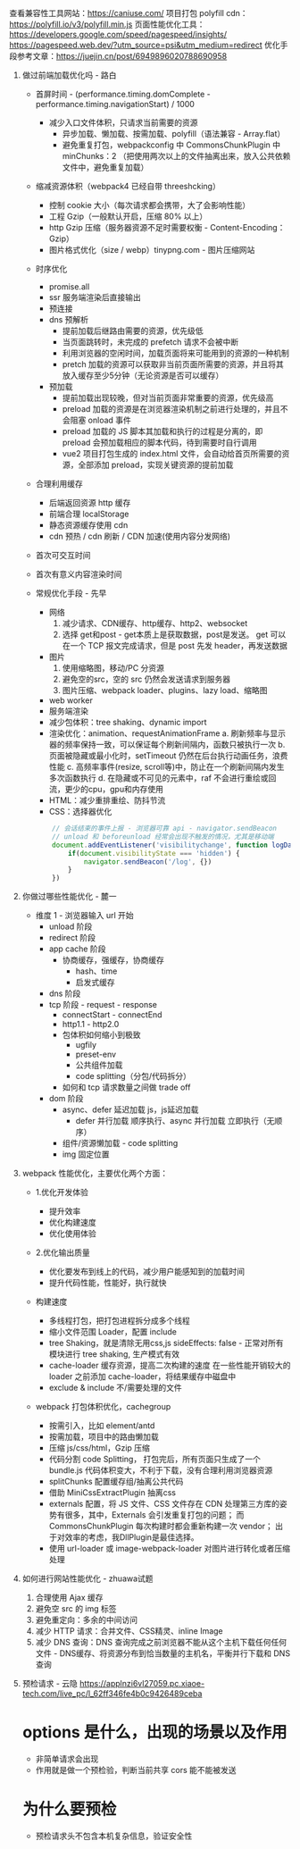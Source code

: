 查看兼容性工具网站：https://caniuse.com/
项目打包 polyfill cdn：https://polyfill.io/v3/polyfill.min.js
页面性能优化工具：https://developers.google.com/speed/pagespeed/insights/
               https://pagespeed.web.dev/?utm_source=psi&utm_medium=redirect
优化手段参考文章：https://juejin.cn/post/6949896020788690958


01. 做过前端加载优化吗 - 路白
    - 首屏时间 - (performance.timing.domComplete - performance.timing.navigationStart) / 1000
        - 减少入口文件体积，只请求当前需要的资源
            - 异步加载、懒加载、按需加载、polyfill（语法兼容 - Array.flat）
            - 避免重复打包，webpackconfig 中 CommonsChunkPlugin 中 minChunks：2
             （把使用两次以上的文件抽离出来，放入公共依赖文件中，避免重复加载）
    - 缩减资源体积（webpack4 已经自带 threeshcking）
        - 控制 cookie 大小（每次请求都会携带，大了会影响性能）
        - 工程 Gzip（一般默认开启，压缩 80% 以上）
        - http Gzip 压缩（服务器资源不⾜时需要权衡 - Content-Encoding：Gzip）
        - 图片格式优化（size / webp）tinypng.com - 图片压缩网站
    - 时序优化
        - promise.all
        - ssr 服务端渲染后直接输出
        - 预连接 <link rel="preconnect" href="xxx.com" />
        - dns 预解析 <link rel="dns-prefetch" href="xxx.com" />
            - 提前加载后继路由需要的资源，优先级低
            - 当页面跳转时，未完成的 prefetch 请求不会被中断
            - 利用浏览器的空闲时间，加载页面将来可能用到的资源的一种机制
            - pretch 加载的资源可以获取非当前页面所需要的资源，并且将其放入缓存至少5分钟（无论资源是否可以缓存）
        - 预加载 <link rel="preload" as="image" href="http://xxx.com/01.png" />
            - 提前加载出现较晚，但对当前页面非常重要的资源，优先级高
            - preload 加载的资源是在浏览器渲染机制之前进行处理的，并且不会阻塞 onload 事件
            - preload 加载的 JS 脚本其加载和执行的过程是分离的，即 preload 会预加载相应的脚本代码，待到需要时自行调用
            - vue2 项目打包生成的 index.html 文件，会自动给首页所需要的资源，全部添加 preload，实现关键资源的提前加载
    - 合理利用缓存
        - 后端返回资源 http 缓存
        - 前端合理 localStorage
        - 静态资源缓存使用 cdn
        - cdn 预热 / cdn 刷新 / CDN 加速(使⽤内容分发⽹络)
    - 首次可交互时间
    - 首次有意义内容渲染时间

    - 常规优化手段 - 先早
        - 网络
            1. 减少请求、CDN缓存、http缓存、http2、websocket
            2. 选择 get和post - get本质上是获取数据，post是发送。
                get 可以在⼀个 TCP 报⽂完成请求，但是 post 先发 header，再发送数据
        - 图片 
            1. 使用缩略图，移动/PC 分资源
            2. 避免空的src，空的 src 仍然会发送请求到服务器
            3. 图片压缩、webpack loader、plugins、lazy load、缩略图
        - web worker
        - 服务端渲染
        - 减少包体积：tree shaking、dynamic import
        - 渲染优化：animation、requestAnimationFrame
                a. 刷新频率与显示器的频率保持一致，可以保证每个刷新间隔内，函数只被执行一次
                b. 页面被隐藏或最小化时，setTimeout 仍然在后台执行动画任务，浪费性能
                c. 高频率事件(resize, scroll等)中，防止在一个刷新间隔内发生多次函数执行
                d. 在隐藏或不可见的元素中，raf 不会进行重绘或回流，更少的cpu，gpu和内存使用
        - HTML：减少重排重绘、防抖节流
        - CSS：选择器优化
        ```js
            // 会话结束的事件上报 - 浏览器可靠 api - navigator.sendBeacon
            // unload 和 beforeunload 经常会出现不触发的情况，尤其是移动端
            document.addEventListener('visibilitychange', function logData() {
                if(document.visibilityState === 'hidden') {
                    navigator.sendBeacon('/log', {})
                }
            })
        ```



02. 你做过哪些性能优化 - 麓一
    - 维度 1 - 浏览器输入 url 开始
        - unload 阶段
        - redirect 阶段
        - app cache 阶段
            - 协商缓存，强缓存，协商缓存
                - hash、time
                - 启发式缓存
        - dns 阶段
        - tcp 阶段 - request - response
            - connectStart - connectEnd
            - http1.1 - http2.0
            - 包体积如何缩小到极致
                - ugfily
                - preset-env
                - 公共组件加载
                - code splitting（分包/代码拆分）
            - 如何和 tcp 请求数量之间做 trade off
        - dom 阶段
            - async、defer 延迟加载 js，js延迟加载
                - defer 并行加载 顺序执行、async 并行加载 立即执行（无顺序）
            - 组件/资源懒加载 - code splitting
            - img 固定位置



03. webpack 性能优化，主要优化两个方面：
    - 1.优化开发体验 
        - 提升效率
        - 优化构建速度
        - 优化使⽤体验
    - 2.优化输出质量
        - 优化要发布到线上的代码，减少⽤户能感知到的加载时间
        - 提升代码性能，性能好，执⾏就快

    - 构建速度
        - 多线程打包，把打包进程拆分成多个线程
        - 缩⼩⽂件范围 Loader，配置 include
        - tree Shaking，就是清除无用css,js
            sideEffects: false - 正常对所有模块进⾏ tree shaking, ⽣产模式有效
        - cache-loader 缓存资源，提高二次构建的速度
            在一些性能开销较大的 loader 之前添加 cache-loader，将结果缓存中磁盘中
        - exclude & include 不/需要处理的文件


    - webpack 打包体积优化，cachegroup
        - 按需引入，比如 element/antd
        - 按需加载，项目中的路由懒加载
        - 压缩 js/css/html，Gzip 压缩
        - 代码分割 code Splitting，
            打包完后，所有⻚⾯只⽣成了⼀个bundle.js
            代码体积变⼤，不利于下载，没有合理利⽤浏览器资源
        - splitChunks 配置缓存组/抽离公共代码
        - 借助 MiniCssExtractPlugin 抽离css
        - externals 配置，将 JS 文件、CSS 文件存在 CDN
            处理第三方库的姿势有很多，其中，Externals 会引发重复打包的问题；
            而CommonsChunkPlugin 每次构建时都会重新构建一次 vendor；
            出于对效率的考虑，我DllPlugin是最佳选择。
        - 使用 url-loader 或 image-webpack-loader 对图片进行转化或者压缩处理



04. 如何进行网站性能优化 - zhuawa试题
    1. 合理使用 Ajax 缓存
    2. 避免空 src 的 img 标签
    3. 避免重定向：多余的中间访问
    4. 减少 HTTP 请求：合并文件、CSS精灵、inline Image 
    5. 减少 DNS 查询：DNS 查询完成之前浏览器不能从这个主机下载任何任何文件
            - DNS缓存、将资源分布到恰当数量的主机名，平衡并行下载和 DNS 查询



05. 预检请求 - 云隐
    https://applnzi6vl27059.pc.xiaoe-tech.com/live_pc/l_62ff346fe4b0c9426489ceba
    
    # options 是什么，出现的场景以及作用
    - 非简单请求会出现
    - 作用就是做一个预检验，判断当前共享 cors 能不能被发送
    # 为什么要预检
    - 预检请求头不包含本机复杂信息，验证安全性
    